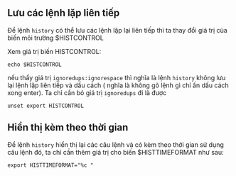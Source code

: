 ## Lưu các lệnh lặp liên tiếp

Để lệnh `history` có thể lưu các lệnh lặp lại liên tiếp thì ta thay đổi giá trị của biến môi trường $HISTCONTROL

Xem giá trị biến HISTCONTROL:

```
echo $HISTCONTROL
```

nếu thấy giá trị `ignoredups:ignorespace` thì nghĩa là lệnh `history` không lưu lại lệnh lặp liên tiếp và dấu cách ( nghĩa là không gõ lệnh gì chỉ ấn dấu cách xong enter). Ta chỉ cần bỏ giá trị `ignoredups` đi là được

```
unset export HISTCONTROL
```

## Hiển thị kèm theo thời gian

Để lệnh `history` hiển thị lại các câu lệnh và có kèm theo thời gian sử dụng câu lệnh đó, ta chỉ cần thêm giá trị cho biến $HISTTIMEFORMAT như sau:

```
export HISTTIMEFORMAT="%c "
```
